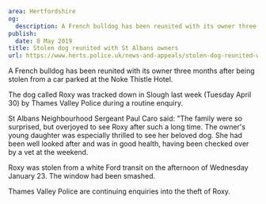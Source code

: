 ```yaml
area: Hertfordshire
og:
  description: A French bulldog has been reunited with its owner three months after being stolen from a car parked at the Noke Thistle Hotel.
publish:
  date: 8 May 2019
title: Stolen dog reunited with St Albans owners
url: https://www.herts.police.uk/news-and-appeals/stolen-dog-reunited-with-st-albans-owners-0177f
```

A French bulldog has been reunited with its owner three months after being stolen from a car parked at the Noke Thistle Hotel.

The dog called Roxy was tracked down in Slough last week (Tuesday April 30) by Thames Valley Police during a routine enquiry.

St Albans Neighbourhood Sergeant Paul Caro said: "The family were so surprised, but overjoyed to see Roxy after such a long time. The owner's young daughter was especially thrilled to see her beloved dog. She had been well looked after and was in good health, having been checked over by a vet at the weekend.

Roxy was stolen from a white Ford transit on the afternoon of Wednesday January 23. The window had been smashed.

Thames Valley Police are continuing enquiries into the theft of Roxy.
